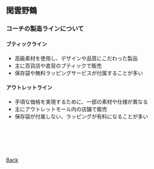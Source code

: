 ## 閑雲野鶴

### コーチの製造ラインについて

#### ブティックライン

- 高級素材を使用し、デザインや品質にこだわった製品
- 主に百貨店や直営のブティックで販売
- 保存袋や無料ラッピングサービスが付属することが多い

#### アウトレットライン

- 手頃な価格を実現するために、一部の素材や仕様が異なる
- 主にアウトレットモール内の店舗で販売
- 保存袋が付属しない、ラッピングが有料になることが多い

<p style="margin-top: 100px;"></p>

[Back](./../../)
